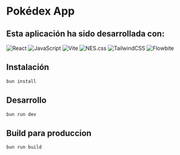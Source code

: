 # Pokédex App

## Esta aplicación ha sido desarrollada con:

![React](https://img.shields.io/badge/React-20232A?style=for-the-badge&logo=react&logoColor=61DAFB)
![JavaScript](https://img.shields.io/badge/JavaScript-ES6%2B-yellow)
![Vite](https://img.shields.io/badge/Vite-646CFF?style=for-the-badge&logo=vite&logoColor=white)
![NES.css](https://img.shields.io/badge/NES.css-000000?style=for-the-badge&logo=nintendo&logoColor=white)
![TailwindCSS](https://img.shields.io/badge/Tailwind_CSS-38B2AC?style=for-the-badge&logo=tailwind-css&logoColor=white)
![Flowbite](https://img.shields.io/badge/Flowbite-1A1A1A?style=for-the-badge&logo=flowbite&logoColor=white)

## Instalación

```bash
bun install
```
## Desarrollo

```bash
bun run dev
```
## Build para produccion

```bash
bun run build
```
